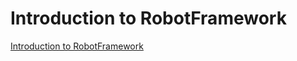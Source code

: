 # Introduction to RobotFramework
[Introduction to RobotFramework](https://aiwithcloud.com/2022/09/19/introduction_to_robotframework/)